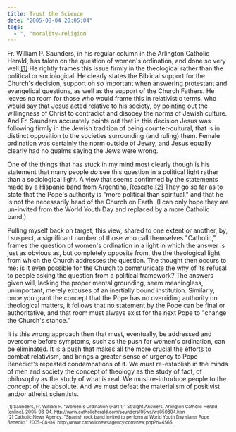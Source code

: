 ```yaml
---
title: Trust the Science
date: "2005-08-04 20:05:04"
tags:
  - ", "morality-religion
---
```

<p>Fr. William P. Saunders, in his regular column in the Arlington Catholic Herald, has taken on the question of women's ordination, and done so very well.<a href="http://www.catholicherald.com/saunders/05ws/ws050804.htm">[1]</a> He rightly frames this issue firmly in the theological rather than the political or sociological.  He clearly states the Biblical support for the Church's decision, support oh so important when answering protestant and evangelical questions, as well as the support of the Church Fathers.  He leaves no room for those who would frame this in relativistic terms, who would say that Jesus acted relative to his society, by pointing out the willingness of Christ to contradict and disobey the norms of Jewish culture.  And Fr. Saunders accurately points out that in this decision Jesus was following firmly in the Jewish tradition of being counter-cultural, that is in distinct opposition to the societies surrounding (and ruling) them. Female ordination was certainly the norm outside of Jewry, and Jesus equally clearly had no qualms saying the Jews were wrong.</p>  <p>One of the things that has stuck in my mind most clearly though is his statement that many people <em>do</em> see this question in a political light rather than a sociological light.  A view that seems confirmed by the statements made by a Hispanic band from Argentina, Rescate.<a href="http://www.catholicnewsagency.com/new.php?n=4565">[2]</a> They go so far as to state that the Pope's authority is "more political than spiritual," and that he is not the necessarily head of the Church on Earth. (I can only hope they are un-invited from the World Youth Day and replaced by a more Catholic band.)</p>  <p>Pulling myself back on target, this view, shared to one extent or another, by, I suspect, a significant number of those who call themselves "Catholic," frames the question of women's ordination in a light in which the answer is just as obvious as, but completely opposite from, the the theological light from which the Church addresses the question.  The thought then occurs to me: is it even possible for the Church to communicate the why of its refusal to people asking the question from a political framework?  The answers given will, lacking the proper mental grounding, seem meaningless, unimportant, merely excuses of an inertially bound institution. Similarly, once you grant the concept that the Pope has no overriding authority on theological matters, it follows that no statement by the Pope can be final or authoritative, and that room must always exist for the next Pope to "change the Church's stance."</p>  <p>It is this wrong approach then that must, eventually, be addressed and overcome before symptoms, such as the push for women's ordination, can be eliminated.  It is a push that makes all the more crucial the efforts to combat relativism, and brings a greater sense of urgency to Pope Benedict's repeated condemnations of it.  We <em>must</em> re-establish in the minds of men and society the concept of theology as the study of fact, of philosophy as the study of what is real. We must re-introduce people to the concept of the absolute. And we must defeat the materialism of positivist and/or atheist scientists.</p>  <font size="-2"> [1] Saunders, Fr. William P.  "Women's Ordination (Part 1)" Straight Answers, Arlington Catholic Herald (online). 2005-08-04.  http://www.catholicherald.com/saunders/05ws/ws050804.htm <br  /> [2] Catholic News Agency.  "Spanish rock band invited to perform at World Youth Day slams Pope Benedict" 2005-08-04. http://www.catholicnewsagency.com/new.php?n=4565 </font>


